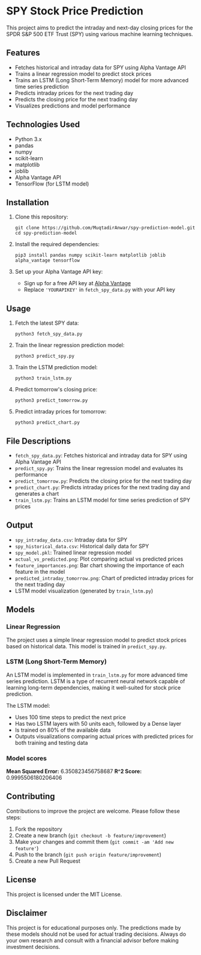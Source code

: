 # SPY Stock Price Prediction

This project aims to predict the intraday and next-day closing prices for the SPDR S&P 500 ETF Trust (SPY) using various machine learning techniques.

## Features

- Fetches historical and intraday data for SPY using Alpha Vantage API
- Trains a linear regression model to predict stock prices
- Trains an LSTM (Long Short-Term Memory) model for more advanced time series prediction
- Predicts intraday prices for the next trading day
- Predicts the closing price for the next trading day
- Visualizes predictions and model performance

## Technologies Used

- Python 3.x
- pandas
- numpy
- scikit-learn
- matplotlib
- joblib
- Alpha Vantage API
- TensorFlow (for LSTM model)

## Installation

1. Clone this repository:

   ```
   git clone https://github.com/MuqtadirAnwar/spy-prediction-model.git
   cd spy-prediction-model
   ```

2. Install the required dependencies:

   ```
   pip3 install pandas numpy scikit-learn matplotlib joblib alpha_vantage tensorflow
   ```

3. Set up your Alpha Vantage API key:
   - Sign up for a free API key at [Alpha Vantage](https://www.alphavantage.co/)
   - Replace `'YOURAPIKEY'` in `fetch_spy_data.py` with your API key

## Usage

1. Fetch the latest SPY data:

   ```
   python3 fetch_spy_data.py
   ```

2. Train the linear regression prediction model:

   ```
   python3 predict_spy.py
   ```

3. Train the LSTM prediction model:

   ```
   python3 train_lstm.py
   ```

4. Predict tomorrow's closing price:

   ```
   python3 predict_tomorrow.py
   ```

5. Predict intraday prices for tomorrow:
   ```
   python3 predict_chart.py
   ```

## File Descriptions

- `fetch_spy_data.py`: Fetches historical and intraday data for SPY using Alpha Vantage API
- `predict_spy.py`: Trains the linear regression model and evaluates its performance
- `predict_tomorrow.py`: Predicts the closing price for the next trading day
- `predict_chart.py`: Predicts intraday prices for the next trading day and generates a chart
- `train_lstm.py`: Trains an LSTM model for time series prediction of SPY prices

## Output

- `spy_intraday_data.csv`: Intraday data for SPY
- `spy_historical_data.csv`: Historical daily data for SPY
- `spy_model.pkl`: Trained linear regression model
- `actual_vs_predicted.png`: Plot comparing actual vs predicted prices
- `feature_importances.png`: Bar chart showing the importance of each feature in the model
- `predicted_intraday_tomorrow.png`: Chart of predicted intraday prices for the next trading day
- LSTM model visualization (generated by `train_lstm.py`)

## Models

### Linear Regression

The project uses a simple linear regression model to predict stock prices based on historical data. This model is trained in `predict_spy.py`.

### LSTM (Long Short-Term Memory)

An LSTM model is implemented in `train_lstm.py` for more advanced time series prediction. LSTM is a type of recurrent neural network capable of learning long-term dependencies, making it well-suited for stock price prediction.

The LSTM model:

- Uses 100 time steps to predict the next price
- Has two LSTM layers with 50 units each, followed by a Dense layer
- Is trained on 80% of the available data
- Outputs visualizations comparing actual prices with predicted prices for both training and testing data

### Model scores

**Mean Squared Error:** 6.350823456758687
**R^2 Score:** 0.9995506180206406

## Contributing

Contributions to improve the project are welcome. Please follow these steps:

1. Fork the repository
2. Create a new branch (`git checkout -b feature/improvement`)
3. Make your changes and commit them (`git commit -am 'Add new feature'`)
4. Push to the branch (`git push origin feature/improvement`)
5. Create a new Pull Request

## License

This project is licensed under the MIT License.

## Disclaimer

This project is for educational purposes only. The predictions made by these models should not be used for actual trading decisions. Always do your own research and consult with a financial advisor before making investment decisions.
